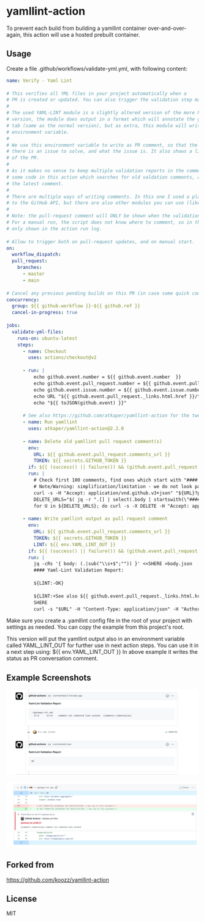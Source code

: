 # yamllint-action

To prevent each build from building a yamllint container over-and-over-again,
this action will use a hosted prebuilt container.

## Usage

Create a file .github/workflows/validate-yml.yml, with following content:

```yaml
name: Verify - Yaml Lint

# This verifies all YML files in your project automatically when a
# PR is created or updated. You can also trigger the validation step manually.
#
# The used YAML-LINT module is a slightly altered version of the more known version of it. In this
# version, the module does output in a format which will annotate the github files in your "files"
# tab (same as the normal version), but as extra, this module will write a text summary into an
# environment variable.
#
# We use this environment variable to write as PR comment, so that the user will clearly see that
# there is an issue to solve, and what the issue is. It also shows a link to the files section
# of the PR.
#
# As it makes no sense to keep multiple validation reports in the comment section, I have added
# some code in this action which searches for old valdation comments, and deletes them before adding
# the latest comment.
#
# There are multiple ways of writing comments. In this one I used a plain "curl" statement to talk
# to the GitHub API, but there are also other modules you can use (like tactions/github-script).
#
# Note: the pull-request comment will ONLY be shown when the validation is triggered by a PR change.
# For a manual run, the script does not know where to comment, so in that case the results are
# only shown in the action run log.

# Allow to trigger both on pull-request updates, and on manual start.
on:
  workflow_dispatch:
  pull_request:
    branches:
      - master
      - main

# Cancel any previous pending builds on this PR (in case some quick commits are done after each other).
concurrency:
  group: ${{ github.workflow }}-${{ github.ref }}
  cancel-in-progress: true

jobs:
  validate-yml-files:
    runs-on: ubuntu-latest
    steps:
      - name: Checkout
        uses: actions/checkout@v2

      - run: |
          echo github.event.number = ${{ github.event.number  }}
          echo github.event.pull_request.number = ${{ github.event.pull_request.number }}
          echo github.event.issue.number = ${{ github.event.issue.number }}
          echo URL "${{ github.event.pull_request._links.html.href }}/files"
          echo "${{ toJSON(github.event) }}"
          
      # See also https://github.com/atkaper/yamllint-action for the tweaked yamllint module.
      - name: Run yamllint
        uses: atkaper/yamllint-action@2.2.0

      - name: Delete old yamllint pull request comment(s)
        env:
          URL: ${{ github.event.pull_request.comments_url }}
          TOKEN: ${{ secrets.GITHUB_TOKEN }}
        if: ${{ (success() || failure()) && (github.event.pull_request.number) }}
        run: |
          # Check first 100 comments, find ones which start with "#### Yaml", and get their url's.
          # Note/Warning: simplification/limitation - we do not look past the first 100 comments. So for larger amounts this needs a paging fix.
          curl -s -H "Accept: application/vnd.github.v3+json" "${URL}?per_page=100&page=1" -H "Authorization: token $TOKEN" >comments.json
          DELETE_URLS="$( jq -r ".[] | select(.body | startswith(\"#### Yaml\")) | .url" comments.json )"
          for U in ${DELETE_URLS}; do curl -s -X DELETE -H "Accept: application/vnd.github.v3+json" "$U" -H "Authorization: token $TOKEN"; done

      - name: Write yamllint output as pull request comment
        env:
          URL: ${{ github.event.pull_request.comments_url }}
          TOKEN: ${{ secrets.GITHUB_TOKEN }}
          LINT: ${{ env.YAML_LINT_OUT }}
        if: ${{ (success() || failure()) && (github.event.pull_request.number) }}
        run: |
          jq -cRs '{ body: (.|sub("\\s+$";"")) }' <<SHERE >body.json
          #### Yaml-Lint Validation Report:

          ${LINT:-OK}

          ${LINT:+See also ${{ github.event.pull_request._links.html.href }}/files}
          SHERE
          curl -s "$URL" -H "Content-Type: application/json" -H "Authorization: token $TOKEN" -d @body.json
```

Make sure you create a .yamllint config file in the root of your project with settings as needed. You can copy the example from
this project's root.

This version will put the yamllint output also in an environment variable called YAML_LINT_OUT for further use in next action steps.
You can use it in a next step using: ${{ env.YAML_LINT_OUT }}
In above example it writes the status as PR conversation comment.

## Example Screenshots

![PR Comment](screenshots/example-pr-comment.png "PR Comment")

![Code Annotation](screenshots/example-code-annotation.png "Code Annotation")


## Forked from

https://github.com/koozz/yamllint-action

## License

MIT
